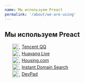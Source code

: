 ```yaml
---
name: Мы используем Preact
permalink: '/about/we-are-using'
---
```


## Мы используем Preact

<ul>
    <li style="list-style: none;">
        <a href="//im.qq.com/" target="_blank">
            <img src="/assets/qq.png" alt="Tencent QQ" style="height: 22px;vertical-align: middle;"/>
            <span style="margin-left: 5px;">Tencent QQ</span>
        </a>
    </li>
    <li style="list-style: none;">
        <a href="//huayang.qq.com/" target="_blank">
            <img src="/assets/huayang.png" alt="Huayang Live" style="height: 22px;vertical-align: middle;"/>
            <span style="margin-left: 5px;">Huayang Live</span>
        </a>
    </li>
    <li style="list-style: none;">
        <a href="//housing.com" target="_blank">
            <img src="/assets/housing.png" alt="Housing.com" style="height: 22px;vertical-align: middle;"/>
            <span style="margin-left: 5px;">Housing.com</span>
        </a>
    </li>
    <li style="list-style: none;">
        <a href="//instantdomainsearch.com" target="_blank">
            <img src="/assets/instantdomainsearch.svg" alt="Instant Domain Search" style="height: 22px;vertical-align: middle;"/>
            <span style="margin-left: 5px;">Instant Domain Search</span>
        </a>
    </li>
    <li style="list-style: none;">
        <a href="//devpad.io" target="_blank">
            <img src="/assets/devpad.png" alt="DevPad" style="height: 22px;vertical-align: middle;"/>
            <span style="margin-left: 5px;">DevPad</span>
        </a>
    </li>
</ul>
